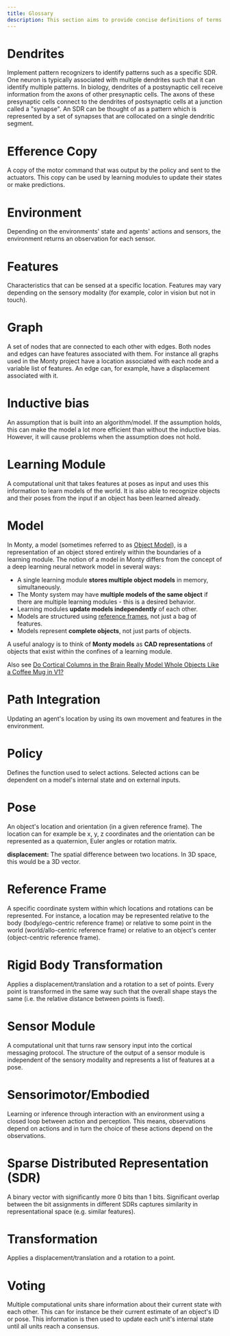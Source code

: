 ```yaml
---
title: Glossary
description: This section aims to provide concise definitions of terms commonly used at the Thousand Brains Project and in Monty.
---
```

# Dendrites

Implement pattern recognizers to identify patterns such as a specific SDR. One neuron is typically associated with multiple dendrites such that it can identify multiple patterns. In biology, dendrites of a postsynaptic cell receive information from the axons of other presynaptic cells. The axons of these presynaptic cells connect to the dendrites of postsynaptic cells at a junction called a "synapse". An SDR can be thought of as a pattern which is represented by a set of synapses that are collocated on a single dendritic segment.

# Efference Copy

A copy of the motor command that was output by the policy and sent to the actuators. This copy can be used by learning modules to update their states or make predictions.

# Environment

Depending on the environments' state and agents' actions and sensors, the environment returns an observation for each sensor.

# Features

Characteristics that can be sensed at a specific location. Features may vary depending on the sensory modality (for example, color in vision but not in touch).

# Graph

A set of nodes that are connected to each other with edges. Both nodes and edges can have features associated with them. For instance all graphs used in the Monty project have a location associated with each node and a variable list of features. An edge can, for example, have a displacement associated with it.

# Inductive bias

An assumption that is built into an algorithm/model. If the assumption holds, this can make the model a lot more efficient than without the inductive bias. However, it will cause problems when the assumption does not hold.

# Learning Module

A computational unit that takes features at poses as input and uses this information to learn models of the world. It is also able to recognize objects and their poses from the input if an object has been learned already.

# Model

In Monty, a model (sometimes referred to as [Object Model](../how-monty-works/how-learning-modules-work.md#object-models)), is a representation of an object stored entirely within the boundaries of a learning module. The notion of a model in Monty differs from the concept of a deep learning neural network model in several ways:

- A single learning module **stores multiple object models** in memory, simultaneously.
- The Monty system may have **multiple models of the same object** if there are multiple learning modules - this is a desired behavior.
- Learning modules **update models independently** of each other.
- Models are structured using [reference frames](#reference-frame), not just a bag of features.
- Models represent **complete objects**, not just parts of objects.

A useful analogy is to think of **Monty models** as **CAD representations** of objects that exist within the confines of a learning module.

Also see [Do Cortical Columns in the Brain Really Model Whole Objects Like a Coffee Mug in V1?](../how-monty-works/faq-monty.md#do-cortical-columns-in-the-brain-really-model-whole-objects-like-a-coffee-mug-in-v1)

# Path Integration

Updating an agent's location by using its own movement and features in the environment.

# Policy

Defines the function used to select actions. Selected actions can be dependent on a model's internal state and on external inputs.

# Pose

An object's location and orientation (in a given reference frame). The location can for example be x, y, z coordinates and the orientation can be represented as a quaternion, Euler angles or rotation matrix.

**displacement:** The spatial difference between two locations. In 3D space, this would be a 3D vector.

# Reference Frame

A specific coordinate system within which locations and rotations can be represented. For instance, a location may be represented relative to the body (body/ego-centric reference frame) or relative to some point in the world (world/allo-centric reference frame) or relative to an object's center (object-centric reference frame).

# Rigid Body Transformation

Applies a displacement/translation and a rotation to a set of points. Every point is transformed in the same way such that the overall shape stays the same (i.e. the relative distance between points is fixed).

# Sensor Module

A computational unit that turns raw sensory input into the cortical messaging protocol. The structure of the output of a sensor module is independent of the sensory modality and represents a list of features at a pose.

# Sensorimotor/Embodied

Learning or inference through interaction with an environment using a closed loop between action and perception. This means, observations depend on actions and in turn the choice of these actions depend on the observations.

# Sparse Distributed Representation (SDR)

A binary vector with significantly more 0 bits than 1 bits. Significant overlap between the bit assignments in different SDRs captures similarity in representational space (e.g. similar features).

# Transformation

Applies a displacement/translation and a rotation to a point.

# Voting

Multiple computational units share information about their current state with each other. This can for instance be their current estimate of an object's ID or pose. This information is then used to update each unit's internal state until all units reach a consensus.